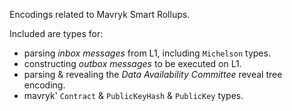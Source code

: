 Encodings related to Mavryk Smart Rollups.

Included are types for:

- parsing *inbox messages* from L1, including `Michelson` types.
- constructing *outbox messages* to be executed on L1.
- parsing & revealing the *Data Availability Committee* reveal tree encoding.
- mavryk' `Contract` & `PublicKeyHash` & `PublicKey` types.
